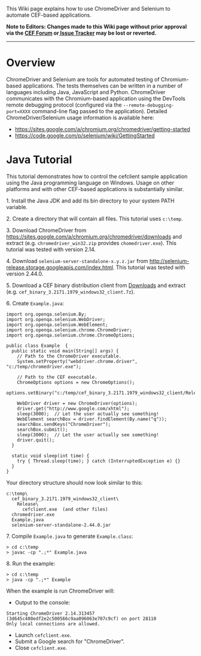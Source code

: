This Wiki page explains how to use ChromeDriver and Selenium to automate CEF-based applications.

**Note to Editors: Changes made to this Wiki page without prior approval via the [CEF Forum](http://magpcss.org/ceforum/) or[ Issue Tracker](https://bitbucket.org/chromiumembedded/cef/issues?status=new&status=open) may be lost or reverted.**

***

# Overview

ChromeDriver and Selenium are tools for automated testing of Chromium-based applications. The tests themselves can be written in a number of languages including Java, JavaScript and Python. ChromeDriver communicates with the Chromium-based application using the DevTools remote debugging protocol (configured via the `--remote-debugging-port=XXXX` command-line flag passed to the application). Detailed ChromeDriver/Selenium usage information is available here:

  * https://sites.google.com/a/chromium.org/chromedriver/getting-started
  * https://code.google.com/p/selenium/wiki/GettingStarted

# Java Tutorial

This tutorial demonstrates how to control the cefclient sample application using the Java programming language on Windows. Usage on other platforms and with other CEF-based applications is substantially similar.

1\. Install the Java JDK and add its bin directory to your system PATH variable.

2\. Create a directory that will contain all files. This tutorial uses `c:\temp`.

3\. Download ChromeDriver from https://sites.google.com/a/chromium.org/chromedriver/downloads and extract (e.g. `chromedriver_win32.zip` provides `chomedriver.exe`). This tutorial was tested with version 2.14.

4\. Download `selenium-server-standalone-x.y.z.jar` from http://selenium-release.storage.googleapis.com/index.html. This tutorial was tested with version 2.44.0.

5\. Download a CEF binary distribution client from [Downloads](http://magpcss.net/cef_downloads/) and extract (e.g. `cef_binary_3.2171.1979_windows32_client.7z`).

6\. Create `Example.java`:

```
import org.openqa.selenium.By;
import org.openqa.selenium.WebDriver;
import org.openqa.selenium.WebElement;
import org.openqa.selenium.chrome.ChromeDriver;
import org.openqa.selenium.chrome.ChromeOptions;

public class Example  {
  public static void main(String[] args) {
    // Path to the ChromeDriver executable.
    System.setProperty("webdriver.chrome.driver", "c:/temp/chromedriver.exe");

    // Path to the CEF executable.
    ChromeOptions options = new ChromeOptions();
    options.setBinary("c:/temp/cef_binary_3.2171.1979_windows32_client/Release/cefclient.exe");

    WebDriver driver = new ChromeDriver(options);
    driver.get("http://www.google.com/xhtml");
    sleep(3000);  // Let the user actually see something!
    WebElement searchBox = driver.findElement(By.name("q"));
    searchBox.sendKeys("ChromeDriver");
    searchBox.submit();
    sleep(3000);  // Let the user actually see something!
    driver.quit();
  }

  static void sleep(int time) {
    try { Thread.sleep(time); } catch (InterruptedException e) {}
  }
}
```

Your directory structure should now look similar to this:
```
c:\temp\
  cef_binary_3.2171.1979_windows32_client\
    Release\
      cefclient.exe  (and other files)
  chromedriver.exe
  Example.java
  selenium-server-standalone-2.44.0.jar
```

7\. Compile `Example.java` to generate `Example.class`:

```
> cd c:\temp
> javac -cp ".;*" Example.java
```

8\. Run the example:

```
> cd c:\temp
> java -cp ".;*" Example
```

When the example is run ChromeDriver will:

  * Output to the console:
```
Starting ChromeDriver 2.14.313457 (3d645c400edf2e2c500566c9aa096063e707c9cf) on port 28110
Only local connections are allowed.
```
  * Launch `cefclient.exe`.
  * Submit a Google search for "ChromeDriver".
  * Close `cefclient.exe`.